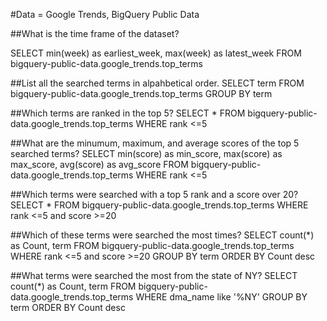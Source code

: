 #Data = Google Trends, BigQuery Public Data 

##What is the time frame of the dataset?

SELECT 
  min(week) as earliest_week, max(week) as latest_week
FROM
  bigquery-public-data.google_trends.top_terms

##List all the searched terms in alpahbetical order.
SELECT 
  term
FROM
  bigquery-public-data.google_trends.top_terms
GROUP BY term

##Which terms are ranked in the top 5?
SELECT
  *
FROM
  bigquery-public-data.google_trends.top_terms
WHERE
  rank <=5

##What are the minumum, maximum, and average scores of the top 5 searched terms?
SELECT
  min(score) as min_score, 
  max(score) as max_score,
  avg(score) as avg_score
FROM
  bigquery-public-data.google_trends.top_terms
WHERE
  rank <=5 

##Which terms were searched with a top 5 rank and a score over 20?
SELECT
  *
FROM
  bigquery-public-data.google_trends.top_terms
WHERE
  rank <=5 and score >=20

##Which of these terms were searched the most times?
SELECT 
  count(*) as Count, term
FROM
  bigquery-public-data.google_trends.top_terms
WHERE
  rank <=5 and score >=20
GROUP BY 
  term
ORDER BY 
  Count desc

##What terms were searched the most from the state of NY?
SELECT 
  count(*) as Count, term
FROM
  bigquery-public-data.google_trends.top_terms
WHERE
  dma_name like '%NY'
GROUP BY
  term
ORDER BY
  Count desc

